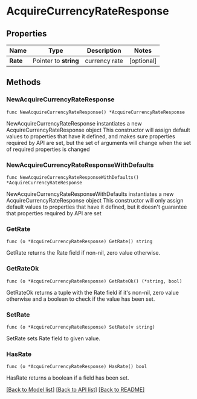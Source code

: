 # AcquireCurrencyRateResponse

## Properties

Name | Type | Description | Notes
------------ | ------------- | ------------- | -------------
**Rate** | Pointer to **string** | currency rate | [optional] 

## Methods

### NewAcquireCurrencyRateResponse

`func NewAcquireCurrencyRateResponse() *AcquireCurrencyRateResponse`

NewAcquireCurrencyRateResponse instantiates a new AcquireCurrencyRateResponse object
This constructor will assign default values to properties that have it defined,
and makes sure properties required by API are set, but the set of arguments
will change when the set of required properties is changed

### NewAcquireCurrencyRateResponseWithDefaults

`func NewAcquireCurrencyRateResponseWithDefaults() *AcquireCurrencyRateResponse`

NewAcquireCurrencyRateResponseWithDefaults instantiates a new AcquireCurrencyRateResponse object
This constructor will only assign default values to properties that have it defined,
but it doesn't guarantee that properties required by API are set

### GetRate

`func (o *AcquireCurrencyRateResponse) GetRate() string`

GetRate returns the Rate field if non-nil, zero value otherwise.

### GetRateOk

`func (o *AcquireCurrencyRateResponse) GetRateOk() (*string, bool)`

GetRateOk returns a tuple with the Rate field if it's non-nil, zero value otherwise
and a boolean to check if the value has been set.

### SetRate

`func (o *AcquireCurrencyRateResponse) SetRate(v string)`

SetRate sets Rate field to given value.

### HasRate

`func (o *AcquireCurrencyRateResponse) HasRate() bool`

HasRate returns a boolean if a field has been set.


[[Back to Model list]](../README.md#documentation-for-models) [[Back to API list]](../README.md#documentation-for-api-endpoints) [[Back to README]](../README.md)


